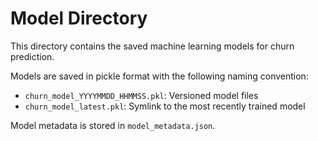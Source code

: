 # Model Directory

This directory contains the saved machine learning models for churn prediction.

Models are saved in pickle format with the following naming convention:
- `churn_model_YYYYMMDD_HHMMSS.pkl`: Versioned model files
- `churn_model_latest.pkl`: Symlink to the most recently trained model

Model metadata is stored in `model_metadata.json`.
